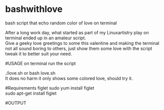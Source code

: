 # bashwithlove
bash script that echo random color of love on terminal

After a long work day, what started as part of my Linuxartistry play on terminal ended up in an amateur script.<br/>
Give a geeky love greetings to some this valentine and making the terminal not all sound boring to others, just show them some love with the script
tweak it to better suit your need.


#USAGE
on terminal run the script<br/>

./love.sh or bash love.sh<br/>
It does no harm it only shows some colored love, should try it.

#Requirements
figlet
sudo yum install figlet<br/>
sudo apt-get install figlet<br/>


#OUTPUT


                               
                                                                              
                                                                              
                                                                


